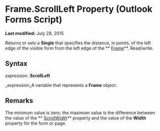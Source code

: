 
# Frame.ScrollLeft Property (Outlook Forms Script)

 **Last modified:** July 28, 2015

Returns or sets a  **Single** that specifies the distance, in points, of the left edge of the visible form from the left edge of the ** [Frame](5fb494d3-8e00-852a-c361-0e99358b1ce8.md)**. Read/write.

## Syntax

 _expression_. **ScrollLeft**

 _expression_A variable that represents a  **Frame** object.


## Remarks

The minimum value is zero; the maximum value is the difference between the value of the  ** [ScrollWidth](ada30e50-f2d1-c4e8-45b8-0100bf14c91f.md)** property and the value of the **Width** property for the form or page.

